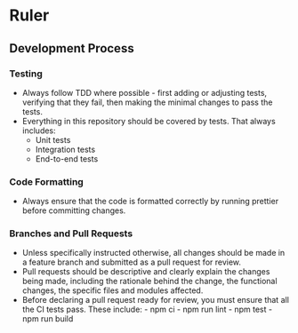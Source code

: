 <!-- Generated by Ruler -->


<!-- Source: .ruler/AGENTS.md -->

# Ruler

## Development Process

### Testing

- Always follow TDD where possible - first adding or adjusting tests, verifying that they fail, then making the minimal changes to pass the tests.
- Everything in this repository should be covered by tests. That always includes:
  - Unit tests
  - Integration tests
  - End-to-end tests

### Code Formatting

- Always ensure that the code is formatted correctly by running prettier before committing changes.

### Branches and Pull Requests

- Unless specifically instructed otherwise, all changes should be made in a feature branch and submitted as a pull request for review.
- Pull requests should be descriptive and clearly explain the changes being made, including the rationale behind the change, the functional changes, the specific files and modules affected.
- Before declaring a pull request ready for review, you must ensure that all the CI tests pass. These include:
      - npm ci
      - npm run lint
      - npm test
      - npm run build
